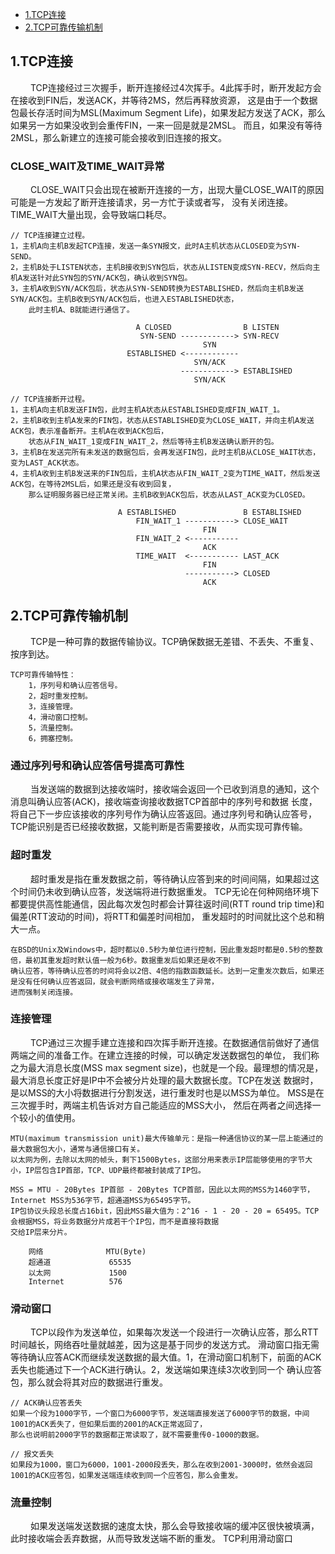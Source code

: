* [1.TCP连接](#1)
* [2.TCP可靠传输机制](#2)

<h2 id="1">1.TCP连接</h2>
&emsp;&emsp; TCP连接经过三次握手，断开连接经过4次挥手。4此挥手时，断开发起方会在接收到FIN后，发送ACK，并等待2MS，然后再释放资源，
这是由于一个数据包最长存活时间为MSL(Maximum Segment Life)，如果发起方发送了ACK，那么如果另一方如果没收到会重传FIN，一来一回是就是2MSL。
而且，如果没有等待2MSL，那么新建立的连接可能会接收到旧连接的报文。

### CLOSE_WAIT及TIME_WAIT异常
&emsp;&emsp; CLOSE_WAIT只会出现在被断开连接的一方，出现大量CLOSE_WAIT的原因可能是一方发起了断开连接请求，另一方忙于读或者写，
没有关闭连接。TIME_WAIT大量出现，会导致端口耗尽。

    // TCP连接建立过程。
    1，主机A向主机B发起TCP连接，发送一条SYN报文，此时A主机状态从CLOSED变为SYN-SEND。
    2，主机B处于LISTEN状态，主机B接收到SYN包后，状态从LISTEN变成SYN-RECV，然后向主机A发送针对此SYN包的SYN/ACK包，确认收到SYN包。
    3，主机A收到SYN/ACK包后，状态从SYN-SEND转换为ESTABLISHED，然后向主机B发送SYN/ACK包。主机B收到SYN/ACK包后，也进入ESTABLISHED状态，
        此时主机A、B就能进行通信了。

                                A CLOSED                B LISTEN
                                 SYN-SEND ------------> SYN-RECV
                                               SYN
                              ESTABLISHED <------------ 
                                             SYN/ACK
                                          ------------> ESTABLISHED
                                             SYN/ACK

    // TCP连接断开过程。
    1，主机A向主机B发送FIN包，此时主机A状态从ESTABLISHED变成FIN_WAIT_1。
    2，主机B收到主机A发来的FIN包，状态从ESTABLISHED变为CLOSE_WAIT，并向主机A发送ACK包，表示准备断开。主机A在收到ACK包后，
        状态从FIN_WAIT_1变成FIN_WAIT_2，然后等待主机B发送确认断开的包。
    3，主机B在发送完所有未发送的数据包后，会再发送FIN包，此时主机B从CLOSE_WAIT状态，变为LAST_ACK状态。
    4，主机A收到主机B发送来的FIN包后，主机A状态从FIN_WAIT_2变为TIME_WAIT，然后发送ACK包，在等待2MSL后，如果还是没有收到回复，
        那么证明服务器已经正常关闭。主机B收到ACK包后，状态从LAST_ACK变为CLOSED。

                            A ESTABLISHED               B ESTABLISHED
                                FIN_WAIT_1 -----------> CLOSE_WAIT
                                               FIN
                                FIN_WAIT_2 <----------- 
                                               ACK   
                                TIME_WAIT  <----------- LAST_ACK   
                                               FIN
                                           -----------> CLOSED
                                               ACK

<h2 id="2">2.TCP可靠传输机制</h2>
&emsp;&emsp; TCP是一种可靠的数据传输协议。TCP确保数据无差错、不丢失、不重复、按序到达。

    TCP可靠传输特性：
        1，序列号和确认应答信号。
        2，超时重发控制。
        3，连接管理。
        4，滑动窗口控制。
        5，流量控制。
        6，拥塞控制。

### 通过序列号和确认应答信号提高可靠性
&emsp;&emsp; 当发送端的数据到达接收端时，接收端会返回一个已收到消息的通知，这个消息叫确认应答(ACK)，接收端查询接收数据TCP首部中的序列号和数据
长度，将自己下一步应该接收的序列号作为确认应答返回。通过序列号和确认应答号，TCP能识别是否已经接收数据，又能判断是否需要接收，从而实现可靠传输。

### 超时重发
&emsp;&emsp; 超时重发是指在重发数据之前，等待确认应答到来的时间间隔，如果超过这个时间仍未收到确认应答，发送端将进行数据重发。
TCP无论在何种网络环境下都要提供高性能通信，因此每次发包时都会计算往返时间(RTT round trip time)和偏差(RTT波动的时间)，将RTT和偏差时间相加，
重发超时的时间就比这个总和稍大一点。
    
    在BSD的Unix及Windows中，超时都以0.5秒为单位进行控制，因此重发超时都是0.5秒的整数倍，最初其重发超时默认值一般为6秒。数据重发后如果还是收不到
    确认应答，等待确认应答的时间将会以2倍、4倍的指数函数延长。达到一定重发次数后，如果还是没有任何确认应答返回，就会判断网络或接收端发生了异常，
    进而强制关闭连接。

### 连接管理
&emsp;&emsp; TCP通过三次握手建立连接和四次挥手断开连接。在数据通信前做好了通信两端之间的准备工作。在建立连接的时候，可以确定发送数据包的单位，
我们称之为最大消息长度(MSS max segment size)，也就是一个段。最理想的情况是，最大消息长度正好是IP中不会被分片处理的最大数据长度。TCP在发送
数据时，是以MSS的大小将数据进行分割发送，进行重发时也是以MSS为单位。 MSS是在三次握手时，两端主机告诉对方自己能适应的MSS大小，
然后在两者之间选择一个较小的值使用。
    
    MTU(maximum transmission unit)最大传输单元：是指一种通信协议的某一层上能通过的最大数据包大小，通常与通信接口有关。
    以太网为例，去除以太网的帧头，剩下1500Bytes，这部分用来表示IP层能够使用的字节大小，IP层包含IP首部，TCP、UDP最终都被封装成了IP包。
    
    MSS = MTU - 20Bytes IP首部 - 20Bytes TCP首部，因此以太网的MSS为1460字节，Internet MSS为536字节，超通道MSS为65495字节。
    IP包协议头段总长度占16bit，因此MSS最大值为：2^16 - 1 - 20 - 20 = 65495。TCP会根据MSS，将业务数据分片成若干个IP包，而不是直接将数据
    交给IP层来分片。
    
        网络              MTU(Byte)
        超通道             65535
        以太网             1500
        Internet          576

### 滑动窗口
&emsp;&emsp; TCP以段作为发送单位，如果每次发送一个段进行一次确认应答，那么RTT时间越长，网络吞吐量就越差，因为这是基于同步的发送方式。
滑动窗口指无需等待确认应答ACK而继续发送数据的最大值。1，在滑动窗口机制下，前面的ACK丢失也能通过下一个ACK进行确认。2，发送端如果连续3次收到同一个
确认应答包，那么就会将其对应的数据进行重发。

    // ACK确认应答丢失
    如果一个段为1000字节，一个窗口为6000字节，发送端直接发送了6000字节的数据，中间1001的ACK丢失了，但如果后面的2001的ACK正常返回了，
    那么也说明前2000字节的数据都正常读取了，就不需要重传0-1000的数据。

    // 报文丢失
    如果段为1000，窗口为6000，1001-2000段丢失，那么在收到2001-3000时，依然会返回1001的ACK应答包，如果发送端连续收到同一个应答包，那么会重发。


### 流量控制
&emsp;&emsp; 如果发送端发送数据的速度太快，那么会导致接收端的缓冲区很快被填满，此时接收端会丢弃数据，从而导致发送端不断的重发。
TCP利用滑动窗口